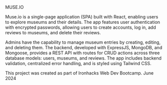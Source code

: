 MUSE.IO

Muse.io is a single-page application (SPA) built with React, enabling users to explore museums and their details. The app features user authentication with encrypted passwords, allowing users to create accounts, log in, add reviews to museums, and delete their reviews.

Admins have the capability to manage museum entries by creating, editing, and deleting them. The backend, developed with ExpressJS, MongoDB, and Mongoose, provides a REST API with routes for CRUD actions across three database models: users, museums, and reviews. The app includes backend validation, centralized error handling, and is styled using Tailwind CSS.

This project was created as part of Ironhacks Web Dev Bootcamp. June 2024
